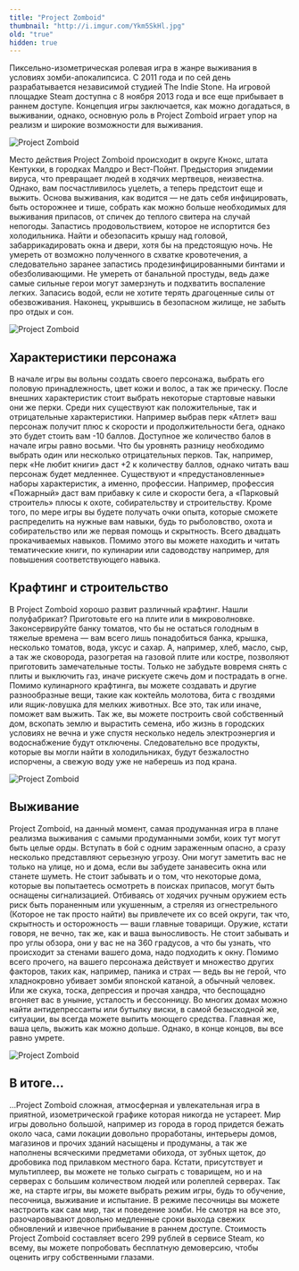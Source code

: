 ```yaml
---
title: "Project Zomboid"
thumbnail: "http://i.imgur.com/Ykm5SkHl.jpg"
old: "true"
hidden: true
---
```


Пиксельно-изометрическая ролевая игра в жанре выживания в условиях зомби-апокалипсиса. С 2011 года и по сей день разрабатывается независимой студией The Indie Stone. На игровой площадке Steam доступна с 8 ноября 2013 года и все еще прибывает в раннем доступе. Концепция игры заключается, как можно догадаться, в выживании, однако, основную роль в Project Zomboid играет упор на реализм и широкие возможности для выживания.

![Project Zomboid](http://i.imgur.com/Ykm5SkH.jpg)

Место действия Project Zomboid происходит в округе Кнокс, штата Кентукки, в городках Малдро и Вест-Пойнт. Предыстория эпидемии вируса, что превращает людей в ходячих мертвецов, неизвестна. Однако, вам посчастливилось уцелеть, а теперь предстоит еще и выжить. Основа выживания, как водится — не дать себя инфицировать, быть осторожнее и тише, собрать как можно больше необходимых для выживания припасов, от спичек до теплого свитера на случай непогоды. Запастись продовольствием, которое не испортится без холодильника. Найти и обезопасить крышу над головой, забаррикадировать окна и двери, хотя бы на предстоящую ночь. Не умереть от возможно полученного в схватке кровотечения, а следовательно заранее запастись продезинфицированными бинтами и обезболивающими. Не умереть от банальной простуды, ведь даже самые сильные герои могут замерзнуть и подхватить воспаление легких. Запасись водой, если не хотите терять драгоценные силы от обезвоживания. Наконец, укрывшись в безопасном жилище, не забыть про отдых и сон.

![Project Zomboid](http://i.imgur.com/TgLThLT.jpg)

## Характеристики персонажа

В начале игры вы вольны создать своего персонажа, выбрать его половую принадлежность, цвет кожи и волос, а так же прическу. После внешних характеристик стоит выбрать некоторые стартовые навыки они же перки. Среди них существуют как положительные, так и отрицательные характеристики. Например выбрав перк «Атлет» ваш персонаж получит плюс к скорости и продолжительности бега, однако это будет стоить вам -10 баллов. Доступное же количество балов в начале игры равно восьми. Что бы уровнять разницу необходимо выбрать один или несколько отрицательных перков. Так, например, перк «Не любит книги» даст +2 к количеству баллов, однако читать ваш персонаж будет медленнее. Существуют и «предустановленные» наборы характеристик, а именно, профессии. Например, профессия «Пожарный» даст вам прибавку к силе и скорости бега, а «Парковый строитель» плюсы к охоте, собирательству и строительству. Кроме того, по мере игры вы будете получать очки опыта, которые сможете распределить на нужные вам навыки, будь то рыболовство, охота и собирательство или же первая помощь и скрытность. Всего двадцать прокачиваемых навыков. Помимо этого вы можете находить и читать тематические книги, по кулинарии или садоводству например, для повышения соответствующего навыка.

## Крафтинг и строительство

В Project Zomboid хорошо развит различный крафтинг. Нашли полуфабрикат? Приготовьте его на плите или в микроволновке. Законсервируйте банку томатов, что бы не остаться голодным в тяжелые времена — вам всего лишь понадобиться банка, крышка, несколько томатов, вода, уксус и сахар. А, например, хлеб, масло, сыр, а так же сковорода, разогретая на газовой плите или костре, позволяют приготовить замечательные тосты. Только не забудьте вовремя снять с плиты и выключить газ, иначе рискуете сжечь дом и пострадать в огне. Помимо кулинарного крафтинга, вы можете создавать и другие разнообразные вещи, такие как коктейль молотова, бита с гвоздями или ящик-ловушка для мелких животных. Все это, так или иначе, поможет вам выжить. Так же, вы можете построить свой собственный дом, вскопать землю и вырастить семена, ибо жизнь в городских условиях не вечна и уже спустя несколько недель электроэнергия и водоснабжение будут отключены. Следовательно все продукты, которые вы могли найти в холодильниках, будут безжалостно испорчены, а свежую воду уже не наберешь из под крана.

![Project Zomboid](http://i.imgur.com/HpUDwNU.jpg)

## Выживание

Project Zomboid, на данный момент, самая продуманная игра в плане реализма выживания с самыми продуманными зомби, коих тут могут быть целые орды. Вступать в бой с одним зараженным опасно, а сразу несколько представляют серьезную угрозу. Они могут заметить вас не только на улице, но и дома, если вы забудете занавесить окна или станете шуметь. Не стоит забывать и о том, что некоторые дома, которые вы попытаетесь осмотреть в поисках припасов, могут быть оснащены сигнализацией. Отбиваясь от ходячих ручным оружием есть риск быть пораненным или укушенным, а стреляя из огнестрельного (Которое не так просто найти) вы привлечете их со всей округи, так что, скрытность и осторожность — ваши главные товарищи. Оружие, кстати говоря, не вечно, так же, как и ваша выносливость. Не стоит забывать и про углы обзора, они у вас не на 360 градусов, а что бы узнать, что происходит за стенами вашего дома, надо подходить к окну. Помимо всего прочего, на вашего персонажа действует и множество других факторов, таких как, например, паника и страх — ведь вы не герой, что хладнокровно убивает зомби японской катаной, а обычный человек. Или же скука, тоска, депрессия и прочая хандра, что беспощадно вгоняет вас в уныние, усталость и бессонницу. Во многих домах можно найти антидепрессанты или бутылку виски, в самой безысходной же, ситуации, вы всегда можете выпить моющего средства. Главная же, ваша цель, выжить как можно дольше. Однако, в конце концов, вы все равно умрете.

![Project Zomboid](http://i.imgur.com/TLoT2dU.jpg)

## В итоге…

…Project Zomboid сложная, атмосферная и увлекательная игра в приятной, изометрической графике которая никогда не устареет. Мир игры довольно большой, например из города в город придется бежать около часа, сами локации довольно проработаны, интерьеры домов, магазинов и прочих зданий насыщены и продуманы, а так же наполнены всяческими предметами обихода, от зубных щеток, до дробовика под прилавком местного бара. Кстати, присутствует и мультиплеер, вы можете не только сыграть с товарищем, но и на серверах с большим количеством людей или ролеплей серверах. Так же, на старте игры, вы можете выбрать режим игры, будь то обучение, песочница, выживание и испытание. В режиме песочницы вы можете настроить как сам мир, так и поведение зомби. Не смотря на все это, разочаровывают довольно медленные сроки выхода свежих обновлений и извечное прибывание в раннем доступе. Стоимость Project Zomboid составляет всего 299 рублей в сервисе Steam, ко всему, вы можете попробовать бесплатную демоверсию, чтобы оценить игру собственными глазами.